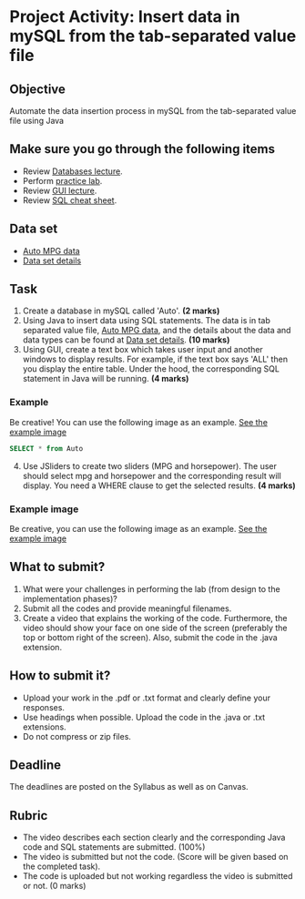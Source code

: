 # Project Activity: Insert data in mySQL from the tab-separated value file

## Objective

Automate the data insertion process in mySQL from the tab-separated value file using Java

## Make sure you go through the following items

- Review [Databases lecture](https://htmlpreview.github.io/?https://github.com/d-khan/java/blob/main/databases/Lecture.html).
- Perform [practice lab](https://github.com/d-khan/java/blob/main/databases/Practice-lab.md).
- Review [GUI lecture](https://github.com/d-khan/java/blob/main/gui/Lecture.md).
- Review [SQL cheat sheet](https://www.sqltutorial.org/sql-cheat-sheet/).

## Data set
- [Auto MPG data](https://github.com/d-khan/java/blob/main/project/auto-mpg.data-original)
- [Data set details](https://github.com/d-khan/java/blob/main/project/auto-mpg.names)

## Task
1. Create a database in mySQL called 'Auto'. **(2 marks)**
2. Using Java to insert data using SQL statements. The data is in tab separated value file, [Auto MPG data](https://github.com/d-khan/java/blob/main/project/auto-mpg.data-original), and the details about the data and data types can be found at [Data set details](https://github.com/d-khan/java/blob/main/project/auto-mpg.names). **(10 marks)**
3. Using GUI, create a text box which takes user input and another windows to display results. For example, if the text box says 'ALL' then you display the entire table. Under the hood, the corresponding SQL statement in Java will be running. **(4 marks)**
### Example
Be creative! You can use the following image as an example.
[See the example image](https://raw.githubusercontent.com/d-khan/java/refs/heads/main/project/Task3_project.png)

```sql
SELECT * from Auto
```
4. Use JSliders to create two sliders (MPG and horsepower). The user should select mpg and horsepower and the corresponding result will display. You need a WHERE clause to get the selected results. **(4 marks)**

### Example image
Be creative, you can use the following image as an example.
[See the example image](https://raw.githubusercontent.com/d-khan/java/refs/heads/main/project/Task4_project.png)

## What to submit?
  
1. What were your challenges in performing the lab (from design to the implementation phases)?
2. Submit all the codes and provide meaningful filenames.
3. Create a video that explains the working of the code. Furthermore, the video should show your face on one side of the screen (preferably the top or bottom right of the screen). Also, submit the code in the .java extension. 

## How to submit it?

- Upload your work in the .pdf or .txt format and clearly define your responses.  
- Use headings when possible. Upload the code in the .java or .txt extensions.
- Do not compress or zip files.

## Deadline

The deadlines are posted on the Syllabus as well as on Canvas.

## Rubric

- The video describes each section clearly and the corresponding Java code and SQL statements are submitted. (100%)
- The video is submitted but not the code. (Score will be given based on the completed task).
- The code is uploaded but not working regardless the video is submitted or not. (0 marks)

